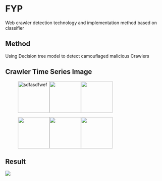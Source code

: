 # FYP
Web crawler detection technology and implementation method based on classifier

## Method
Using Decision tree model to detect camouflaged malicious Crawlers

## Crawler Time Series Image

<figure class="third">
     <img src="https://user-images.githubusercontent.com/39653953/121137592-649c0580-c869-11eb-99a1-47c9332d8893.png" width="100" title="sdfasdfwef"/><img src="https://user-images.githubusercontent.com/39653953/121137598-6665c900-c869-11eb-80b4-561386274f2c.png" width="100"/><img src="https://user-images.githubusercontent.com/39653953/121137600-66fe5f80-c869-11eb-8eab-eab3a3ae4493.png" width="100"/>
</figure>

<figure class="third">
     <img src="https://user-images.githubusercontent.com/39653953/121137601-66fe5f80-c869-11eb-8d8f-3bc5137545fd.png" width="100"/><img src="https://user-images.githubusercontent.com/39653953/121137602-6796f600-c869-11eb-9f7c-ec968192ac47.png" width="100"/><img src="https://user-images.githubusercontent.com/39653953/121137603-682f8c80-c869-11eb-99bc-b0972c6e29fb.png" width="100"/>
</figure>


## Result
![](https://user-images.githubusercontent.com/39653953/121130648-4cc08380-c861-11eb-9489-356529068f58.png)






